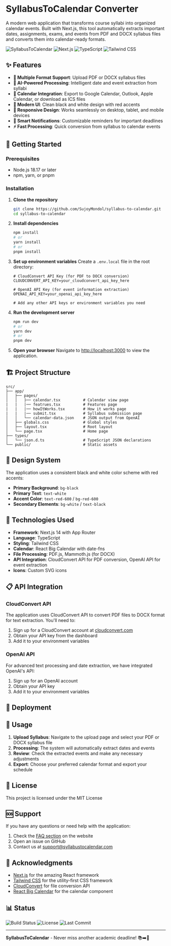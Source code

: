 # SyllabusToCalendar Converter

A modern web application that transforms course syllabi into organized calendar events. Built with Next.js, this tool automatically extracts important dates, assignments, exams, and events from PDF and DOCX syllabus files and converts them into calendar-ready formats.

![SyllabusToCalendar](https://img.shields.io/badge/SyllabusToCalendar-Convert%20Syllabi%20to%20Calendar-red)
![Next.js](https://img.shields.io/badge/Next.js-14.0-black)
![TypeScript](https://img.shields.io/badge/TypeScript-5.0-blue)
![Tailwind CSS](https://img.shields.io/badge/Tailwind-CSS-38B2AC)

## ✨ Features

- **📄 Multiple Format Support**: Upload PDF or DOCX syllabus files
- **🤖 AI-Powered Processing**: Intelligent date and event extraction from syllabi
- **📅 Calendar Integration**: Export to Google Calendar, Outlook, Apple Calendar, or download as ICS files
- **🎨 Modern UI**: Clean black and white design with red accents
- **📱 Responsive Design**: Works seamlessly on desktop, tablet, and mobile devices
- **🔔 Smart Notifications**: Customizable reminders for important deadlines
- **⚡ Fast Processing**: Quick conversion from syllabus to calendar events

## 🚀 Getting Started

### Prerequisites

- Node.js 18.17 or later
- npm, yarn, or pnpm

### Installation

1. **Clone the repository**
   ```bash
   git clone https://github.com/SujoyMondol/syllabus-to-calendar.git
   cd syllabus-to-calendar
   ```

2. **Install dependencies**
   ```bash
   npm install
   # or
   yarn install
   # or
   pnpm install
   ```

3. **Set up environment variables**
   Create a `.env.local` file in the root directory:
   ```env
   # CloudConvert API Key (for PDF to DOCX conversion)
   CLOUDCONVERT_API_KEY=your_cloudconvert_api_key_here

   # OpenAI API Key (for event information extraction)
   OPENAI_API_KEY=your_openai_api_key_here

   # Add any other API keys or environment variables you need
   ```

4. **Run the development server**
   ```bash
   npm run dev
   # or
   yarn dev
   # or
   pnpm dev
   ```

5. **Open your browser**
   Navigate to [http://localhost:3000](http://localhost:3000) to view the application.

## 🏗️ Project Structure

```
src/
├── app/
│   ├── pages/
│   │   ├── calendar.tsx          # Calendar view page
|   |   |── featrues.tsx          # Features page
|   |   |── howItWorks.tsx        # How it works page
|   |   |── submit.tsx            # Syllabus submission page
│   │   └── calendar-data.json    # JSON output from OpenAI
│   ├── globals.css               # Global styles
│   ├── layout.tsx                # Root layout
│   └── page.tsx                  # Home page
├── types/
│   └── json.d.ts                 # TypeScript JSON declarations
└── public/                       # Static assets
```

## 🎨 Design System

The application uses a consistent black and white color scheme with red accents:

- **Primary Background**: `bg-black`
- **Primary Text**: `text-white`
- **Accent Color**: `text-red-600` / `bg-red-600`
- **Secondary Elements**: `bg-white` / `text-black`

## 🔧 Technologies Used

- **Framework**: Next.js 14 with App Router
- **Language**: TypeScript
- **Styling**: Tailwind CSS
- **Calendar**: React Big Calendar with date-fns
- **File Processing**: PDF.js, Mammoth.js (for DOCX)
- **API Integration**: CloudConvert API for PDF conversion, OpenAI API for event extraction
- **Icons**: Custom SVG icons

## 📋 API Integration

### CloudConvert API
The application uses CloudConvert API to convert PDF files to DOCX format for text extraction. You'll need to:

1. Sign up for a CloudConvert account at [cloudconvert.com](https://cloudconvert.com)
2. Obtain your API key from the dashboard
3. Add it to your environment variables

###  OpenAI API
For advanced text processing and date extraction, we have integrated OpenAI's API:

1. Sign up for an OpenAI account
2. Obtain your API key
3. Add it to your environment variables

## 🚀 Deployment



## 📝 Usage

1. **Upload Syllabus**: Navigate to the upload page and select your PDF or DOCX syllabus file
2. **Processing**: The system will automatically extract dates and events
3. **Review**: Check the extracted events and make any necessary adjustments
4. **Export**: Choose your preferred calendar format and export your schedule



## 📄 License

This project is licensed under the MIT License 

## 🆘 Support

If you have any questions or need help with the application:

1. Check the [FAQ section](/how-it-works) on the website
2. Open an issue on GitHub
3. Contact us at support@syllabustocalendar.com

## 🙏 Acknowledgments

- [Next.js](https://nextjs.org/) for the amazing React framework
- [Tailwind CSS](https://tailwindcss.com/) for the utility-first CSS framework
- [CloudConvert](https://cloudconvert.com/) for file conversion API
- [React Big Calendar](https://github.com/jquense/react-big-calendar) for the calendar component

## 📊 Status

![Build Status](https://img.shields.io/badge/build-passing-brightgreen)
![License](https://img.shields.io/badge/license-MIT-blue)
![Last Commit](https://img.shields.io/github/last-commit/SujoyMondol/syllabus-to-calendar)

---

**SyllabusToCalendar** - Never miss another academic deadline! 📚➡️📅
